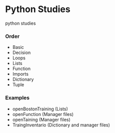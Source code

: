 # Python Studies
python studies

### Order
- Basic
- Decision
- Loops
- Lists
- Function
- Imports
- Dictionary
- Tuple

### Examples
- openBostonTraining (Lists)
- openFunction  (Manager files)
- openTaining (Manager files)
- TraingInventario (Dictionary and manager files)
